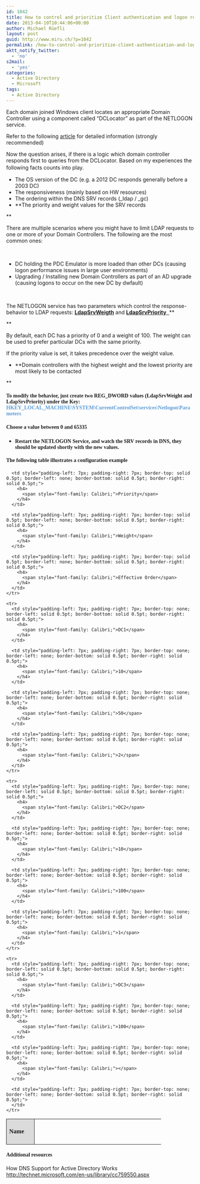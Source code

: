 ```yaml
---
id: 1042
title: How to control and prioritize Client authentication and logon requests on Domain Controllers
date: 2013-04-10T10:44:06+00:00
author: Michael Rüefli
layout: post
guid: http://www.miru.ch/?p=1042
permalink: /how-to-control-and-prioritize-client-authentication-and-logon-requests-on-domain-controllers/
aktt_notify_twitter:
  - 'no'
s2mail:
  - 'yes'
categories:
  - Active Directory
  - Microsoft
tags:
  - Active Directory
---
```

Each domain joined Windows client locates an appropriate Domain Controller using a component called &#8220;DCLocator&#8221; as part of the NETLOGON service.

Refer to the following [article](http://support.microsoft.com/kb/314861/en-us) for detailed information (strongly recommended)

Now the question arises, if there is a logic which domain controller responds first to queries from the DCLocator. Based on my experiences the following facts counts into play.<span style="font-size: 12pt;"><br /> </span>

  * The OS version of the DC (e.g. a 2012 DC responds generally before a 2003 DC)
  * The responsiveness (mainly based on HW resources)
  * The ordering within the DNS SRV records (\_ldap / \_gc)
  * **The priority and weight values for the SRV records
  
** 

There are multiple scenarios where you might have to limit LDAP requests to one or more of your Domain Controllers. The following are the most common ones:

&nbsp;

  * DC holding the PDC Emulator is more loaded than other DCs (causing logon performance issues in large user environments)
  * Upgrading / Installing new Domain Controllers as part of an AD upgrade (causing logons to occur on the new DC by dwfault)

&nbsp;

The NETLOGON service has two parameters which control the response-behavior to LDAP requests: [**LdapSrvWeigth**](http://technet.microsoft.com/en-us/library/cc957291.aspx) and [**LdapSrvPriority**  ](http://technet.microsoft.com/en-us/library/cc957290.aspx)**
  
** 

By default, each DC has a priority of 0 and a weight of 100. The weight can be used to prefer particular DCs with the same priority.

If the priority value is set, it takes precedence over the weight value.

  * **Domain controllers with the highest weight and the lowest priority are most likely to be contacted
  
** 

#### <span style="font-family: Calibri;">To modify the behavior, just create two REG_DWORD values (LdapSrvWeight and LdapSrvPriority) under the Key:<br /> <span style="color: #5b9bd5;">HKEY_LOCAL_MACHINE\SYSTEM\CurrentControlSet\services\Netlogon\Parameters</span><br /> </span>

#### <span style="font-family: Calibri;">Choose a value between 0 and 65335<br /> </span>

  * #### <span style="font-family: Calibri;">Restart the NETLOGON Service, and watch the SRV records in DNS, they should be updated shortly with the new values.<br /> </span>

#### <span style="font-family: Calibri;">The following table illustrates a configuration example<br /> </span>

<div>
  <table style="border-collapse: collapse;" border="0">
    <colgroup> <col style="width: 75px;" /> <col style="width: 76px;" /> <col style="width: 132px;" /> <col style="width: 132px;" /></colgroup> <tr style="background: #dbdbdb;">
      <td style="padding-left: 7px; padding-right: 7px; border: solid 0.5pt;">
        <h4>
          <span style="font-family: Calibri;">Name</span>
        </h4>
      </td>
      
      <td style="padding-left: 7px; padding-right: 7px; border-top: solid 0.5pt; border-left: none; border-bottom: solid 0.5pt; border-right: solid 0.5pt;">
        <h4>
          <span style="font-family: Calibri;">Priority</span>
        </h4>
      </td>
      
      <td style="padding-left: 7px; padding-right: 7px; border-top: solid 0.5pt; border-left: none; border-bottom: solid 0.5pt; border-right: solid 0.5pt;">
        <h4>
          <span style="font-family: Calibri;">Weight</span>
        </h4>
      </td>
      
      <td style="padding-left: 7px; padding-right: 7px; border-top: solid 0.5pt; border-left: none; border-bottom: solid 0.5pt; border-right: solid 0.5pt;">
        <h4>
          <span style="font-family: Calibri;">Effective Order</span>
        </h4>
      </td>
    </tr>
    
    <tr>
      <td style="padding-left: 7px; padding-right: 7px; border-top: none; border-left: solid 0.5pt; border-bottom: solid 0.5pt; border-right: solid 0.5pt;">
        <h4>
          <span style="font-family: Calibri;">DC1</span>
        </h4>
      </td>
      
      <td style="padding-left: 7px; padding-right: 7px; border-top: none; border-left: none; border-bottom: solid 0.5pt; border-right: solid 0.5pt;">
        <h4>
          <span style="font-family: Calibri;">10</span>
        </h4>
      </td>
      
      <td style="padding-left: 7px; padding-right: 7px; border-top: none; border-left: none; border-bottom: solid 0.5pt; border-right: solid 0.5pt;">
        <h4>
          <span style="font-family: Calibri;">50</span>
        </h4>
      </td>
      
      <td style="padding-left: 7px; padding-right: 7px; border-top: none; border-left: none; border-bottom: solid 0.5pt; border-right: solid 0.5pt;">
        <h4>
          <span style="font-family: Calibri;">2</span>
        </h4>
      </td>
    </tr>
    
    <tr>
      <td style="padding-left: 7px; padding-right: 7px; border-top: none; border-left: solid 0.5pt; border-bottom: solid 0.5pt; border-right: solid 0.5pt;">
        <h4>
          <span style="font-family: Calibri;">DC2</span>
        </h4>
      </td>
      
      <td style="padding-left: 7px; padding-right: 7px; border-top: none; border-left: none; border-bottom: solid 0.5pt; border-right: solid 0.5pt;">
        <h4>
          <span style="font-family: Calibri;">10</span>
        </h4>
      </td>
      
      <td style="padding-left: 7px; padding-right: 7px; border-top: none; border-left: none; border-bottom: solid 0.5pt; border-right: solid 0.5pt;">
        <h4>
          <span style="font-family: Calibri;">100</span>
        </h4>
      </td>
      
      <td style="padding-left: 7px; padding-right: 7px; border-top: none; border-left: none; border-bottom: solid 0.5pt; border-right: solid 0.5pt;">
        <h4>
          <span style="font-family: Calibri;">1</span>
        </h4>
      </td>
    </tr>
    
    <tr>
      <td style="padding-left: 7px; padding-right: 7px; border-top: none; border-left: solid 0.5pt; border-bottom: solid 0.5pt; border-right: solid 0.5pt;">
        <h4>
          <span style="font-family: Calibri;">DC3</span>
        </h4>
      </td>
      
      <td style="padding-left: 7px; padding-right: 7px; border-top: none; border-left: none; border-bottom: solid 0.5pt; border-right: solid 0.5pt;">
        <h4>
          <span style="font-family: Calibri;">100</span>
        </h4>
      </td>
      
      <td style="padding-left: 7px; padding-right: 7px; border-top: none; border-left: none; border-bottom: solid 0.5pt; border-right: solid 0.5pt;">
        <h4>
          <span style="font-family: Calibri;"></span>
        </h4>
      </td>
      
      <td style="padding-left: 7px; padding-right: 7px; border-top: none; border-left: none; border-bottom: solid 0.5pt; border-right: solid 0.5pt;">
      </td>
    </tr>
  </table>
</div>

#### <span style="font-family: Calibri;">Additional resources<br /> </span>

How DNS Support for Active Directory Works <http://technet.microsoft.com/en-us/library/cc759550.aspx>